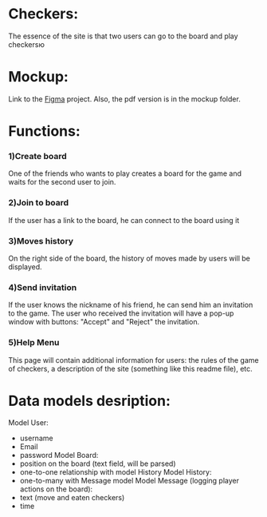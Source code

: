 # Checkers:
The essence of the site is that two users can go to the board and play checkersю
# Mockup:
Link to the [Figma](https://www.figma.com/file/oSHOgpNtamcxMSHV0lEXua/Untitled?node-id=8%3A179) project. Also, the pdf version is in the mockup folder.
# Functions:
### 1)Create board
One of the friends who wants to play creates a board for the game and waits for the second user to join.
### 2)Join to board
If the user has a link to the board, he can connect to the board using it
### 3)Moves history
On the right side of the board, the history of moves made by users will be displayed.
### 4)Send invitation
If the user knows the nickname of his friend, he can send him an invitation to the game. The user who received the invitation will have a pop-up window with buttons: "Accept" and "Reject" the invitation.
### 5)Help Menu
This page will contain additional information for users: the rules of the game of checkers, a description of the site (something like this readme file), etc.
# Data models desription:
Model User:
- username
- Email
- password
Model Board:
- position on the board (text field, will be parsed)
- one-to-one relationship with model History
Model History:
- one-to-many with Message model
Model Message (logging player actions on the board):
- text (move and eaten checkers)
- time
